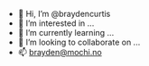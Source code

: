 - 👋 Hi, I’m @braydencurtis
- 👀 I’m interested in ...
- 🌱 I’m currently learning ...
- 💞️ I’m looking to collaborate on ...
- 📫 brayden@mochi.no

<!---
braydencurtis/braydencurtis is a ✨ special ✨ repository because its `README.md` (this file) appears on your GitHub profile.
You can click the Preview link to take a look at your changes.
--->
